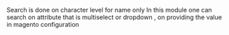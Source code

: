 Search is done on character level for name only
In this module 
one can search on attribute that is multiselect or dropdown , on providing the value in magento configuration
